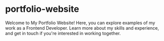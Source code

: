 # portfolio-website
Welcome to My Portfolio Website! Here, you can explore examples of my work as a Frontend Developer. Learn more about my skills and experience, and get in touch if you're interested in working together.
